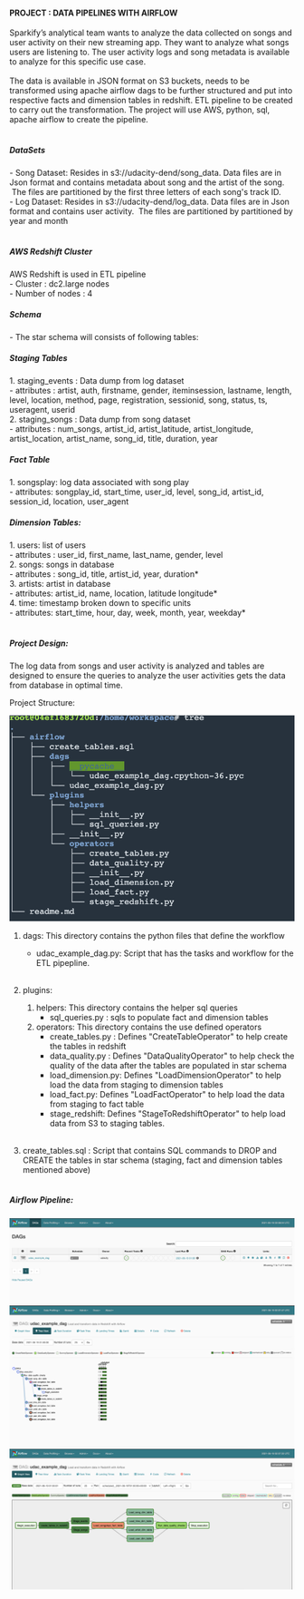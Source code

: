 <h4>PROJECT : DATA PIPELINES WITH AIRFLOW</h4>
Sparkify’s analytical team wants to analyze the data collected on songs and user activity on their new streaming app. They want to analyze what songs users are listening to. The user activity logs and song metadata is available to analyze for this specific use case.  <br><br>
The data is available in JSON format on S3 buckets, needs to be transformed using apache airflow dags to be further structured and put into respective facts and dimension tables in redshift. ETL pipeline to be created to carry out the transformation. The project will use AWS, python, sql, apache airflow to create the pipeline.<br><br>


<h5>DataSets</h5> 
- Song Dataset:  Resides in s3://udacity-dend/song_data. Data files are in Json format and contains metadata about song and the artist of the song.  The files are partitioned by the first three letters of each song's track ID.<br>
- Log Dataset: Resides in s3://udacity-dend/log_data. Data files are in Json format and contains user activity.  The files are partitioned by partitioned by year and month<br><br>

<h5>AWS Redshift Cluster</h5> 
AWS Redshift is used in ETL pipeline <br>
- Cluster : dc2.large nodes <br>
- Number of nodes : 4  <br>

<h5>Schema</h5>
- The star schema will consists of following tables:

<h5>Staging Tables</h5>
1. staging_events : Data dump from log dataset <br>
    - attributes : artist, auth, firstname, gender, iteminsession, lastname, length, level, location, method, page, registration, sessionid, song, status, ts, useragent, userid <br>
2. staging_songs : Data dump from song dataset <br>
    - attributes : num_songs, artist_id, artist_latitude, artist_longitude, artist_location, artist_name, song_id, title, duration, year
 
<h5>Fact Table</h5>
1. songsplay: log data associated with song play<br>
   - attributes:  songplay_id, start_time, user_id, level, song_id, artist_id, session_id, location, user_agent<br>


<h5>Dimension Tables:</h5>
1. users: list of users <br>
   - attributes : user_id, first_name, last_name, gender, level <br>
2. songs: songs in database <br>
   - attributes : song_id, title, artist_id, year, duration* <br>
3. artists: artist in database <br>
   - attributes: artist_id, name, location, latitude longitude* <br>
4. time: timestamp broken down to specific units <br>
   - attributes: start_time, hour, day, week, month, year, weekday* <br><br>


<h5>Project Design:</h5>

The log data from songs and user activity is analyzed and tables are designed  to ensure the queries to  analyze the user activities gets the data from database in optimal time. 

Project Structure:

![alt text](images/tree_2.png "Title")


1. dags: This directory contains the python files that define the workflow
    - udac_example_dag.py: Script that has the tasks and workflow for the ETL pipepline. <br><br>

2. plugins: 
    1. helpers: This directory contains the helper sql queries 
        - sql_queries.py : sqls to populate fact and dimension tables 
    2. operators: This directory contains the use defined operators 
        - create_tables.py : Defines "CreateTableOperator" to help create the tables in redshift
        - data_quality.py : Defines "DataQualityOperator" to help check the quality of the data after the tables are populated in star schema
        - load_dimension.py: Defines "LoadDimensionOperator" to help load the data from staging to dimension tables
        - load_fact.py: Defines "LoadFactOperator" to help load the data from staging to fact table
        - stage_redshift: Defines "StageToRedshiftOperator" to help load data from S3 to staging tables.<br><br>

3. create_tables.sql : Script that contains SQL commands to DROP and CREATE the tables in star schema (staging, fact and dimension tables mentioned above)<br><br>


<h5>Airflow Pipeline:<h5>

![alt text](images/list.png "Title")
![alt text](images/tree.png "Title")
![alt text](images/graph.png "Title")